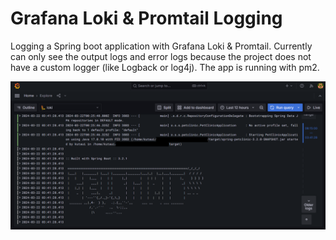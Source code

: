 # Grafana Loki & Promtail Logging

Logging a Spring boot application with Grafana Loki & Promtail. Currently can only see the 
output logs and error logs because the project does not have a custom logger (like Logback or 
log4j). The app is running with pm2.

![Grafana Loki & Promtail](./public/grafana-loki.png)
